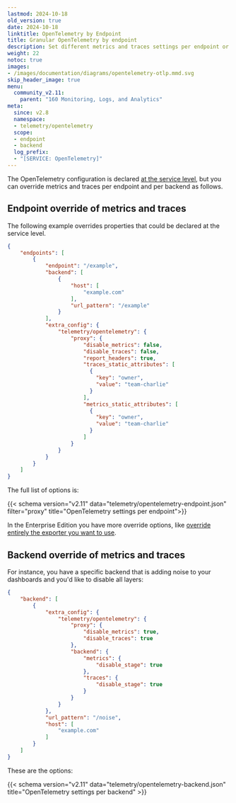 ```yaml
---
lastmod: 2024-10-18
old_version: true
date: 2024-10-18
linktitle: OpenTelemetry by Endpoint
title: Granular OpenTelemetry by endpoint
description: Set different metrics and traces settings per endpoint or per backend individually, overriding existing OpenTelemetry settings that are defined at the service level
weight: 22
notoc: true
images:
- /images/documentation/diagrams/opentelemetry-otlp.mmd.svg
skip_header_image: true
menu:
  community_v2.11:
    parent: "160 Monitoring, Logs, and Analytics"
meta:
  since: v2.8
  namespace:
  - telemetry/opentelemetry
  scope:
  - endpoint
  - backend
  log_prefix:
  - "[SERVICE: OpenTelemetry]"
---
```


The OpenTelemetry configuration is declared [at the service level](/docs/v2.11/telemetry/opentelemetry/), but you can override metrics and traces per endpoint and per backend as follows.

## Endpoint override of metrics and traces
The following example overrides properties that could be declared at the service level.

```json
{
    "endpoints": [
        {
            "endpoint": "/example",
            "backend": [
                {
                    "host": [
                        "example.com"
                    ],
                    "url_pattern": "/example"
                }
            ],
            "extra_config": {
                "telemetry/opentelemetry": {
                    "proxy": {
                        "disable_metrics": false,
                        "disable_traces": false,
                        "report_headers": true,
                        "traces_static_attributes": [
                          {
                            "key": "owner",
                            "value": "team-charlie"
                          }
                        ],
                        "metrics_static_attributes": [
                          {
                            "key": "owner",
                            "value": "team-charlie"
                          }
                        ]
                    }
                }
            }
        }
    ]
}
```

The full list of options is:

{{< schema version="v2.11" data="telemetry/opentelemetry-endpoint.json" filter="proxy" title="OpenTelemetry settings per endpoint">}}

In the Enterprise Edition you have more override options, like [override entirely the exporter you want to use](/docs/enterprise/telemetry/opentelemetry-by-endpoint/).

## Backend override of metrics and traces
For instance, you have a specific backend that is adding noise to your dashboards and you'd like to disable all layers:

```json
{
    "backend": [
        {
            "extra_config": {
                "telemetry/opentelemetry": {
                    "proxy": {
                        "disable_metrics": true,
                        "disable_traces": true
                    },
                    "backend": {
                        "metrics": {
                            "disable_stage": true
                        },
                        "traces": {
                            "disable_stage": true
                        }
                    }
                }
            },
            "url_pattern": "/noise",
            "host": [
                "example.com"
            ]
        }
    ]
}
```
These are the options:

{{< schema version="v2.11" data="telemetry/opentelemetry-backend.json" title="OpenTelemetry settings per backend" >}}
